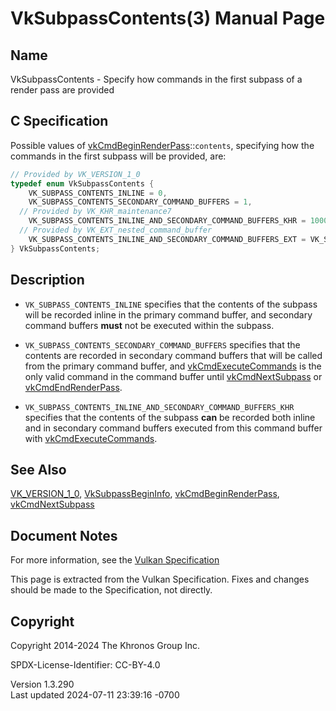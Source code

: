 # VkSubpassContents(3) Manual Page

## Name

VkSubpassContents - Specify how commands in the first subpass of a
render pass are provided



## <a href="#_c_specification" class="anchor"></a>C Specification

Possible values of
[vkCmdBeginRenderPass](https://registry.khronos.org/vulkan/specs/1.3-extensions/man/html/vkCmdBeginRenderPass.html)::`contents`,
specifying how the commands in the first subpass will be provided, are:

``` c
// Provided by VK_VERSION_1_0
typedef enum VkSubpassContents {
    VK_SUBPASS_CONTENTS_INLINE = 0,
    VK_SUBPASS_CONTENTS_SECONDARY_COMMAND_BUFFERS = 1,
  // Provided by VK_KHR_maintenance7
    VK_SUBPASS_CONTENTS_INLINE_AND_SECONDARY_COMMAND_BUFFERS_KHR = 1000451000,
  // Provided by VK_EXT_nested_command_buffer
    VK_SUBPASS_CONTENTS_INLINE_AND_SECONDARY_COMMAND_BUFFERS_EXT = VK_SUBPASS_CONTENTS_INLINE_AND_SECONDARY_COMMAND_BUFFERS_KHR,
} VkSubpassContents;
```

## <a href="#_description" class="anchor"></a>Description

- `VK_SUBPASS_CONTENTS_INLINE` specifies that the contents of the
  subpass will be recorded inline in the primary command buffer, and
  secondary command buffers **must** not be executed within the subpass.

- `VK_SUBPASS_CONTENTS_SECONDARY_COMMAND_BUFFERS` specifies that the
  contents are recorded in secondary command buffers that will be called
  from the primary command buffer, and
  [vkCmdExecuteCommands](https://registry.khronos.org/vulkan/specs/1.3-extensions/man/html/vkCmdExecuteCommands.html) is the only valid
  command in the command buffer until
  [vkCmdNextSubpass](https://registry.khronos.org/vulkan/specs/1.3-extensions/man/html/vkCmdNextSubpass.html) or
  [vkCmdEndRenderPass](https://registry.khronos.org/vulkan/specs/1.3-extensions/man/html/vkCmdEndRenderPass.html).

- `VK_SUBPASS_CONTENTS_INLINE_AND_SECONDARY_COMMAND_BUFFERS_KHR`
  specifies that the contents of the subpass **can** be recorded both
  inline and in secondary command buffers executed from this command
  buffer with [vkCmdExecuteCommands](https://registry.khronos.org/vulkan/specs/1.3-extensions/man/html/vkCmdExecuteCommands.html).

## <a href="#_see_also" class="anchor"></a>See Also

[VK_VERSION_1_0](https://registry.khronos.org/vulkan/specs/1.3-extensions/man/html/VK_VERSION_1_0.html),
[VkSubpassBeginInfo](https://registry.khronos.org/vulkan/specs/1.3-extensions/man/html/VkSubpassBeginInfo.html),
[vkCmdBeginRenderPass](https://registry.khronos.org/vulkan/specs/1.3-extensions/man/html/vkCmdBeginRenderPass.html),
[vkCmdNextSubpass](https://registry.khronos.org/vulkan/specs/1.3-extensions/man/html/vkCmdNextSubpass.html)

## <a href="#_document_notes" class="anchor"></a>Document Notes

For more information, see the <a
href="https://registry.khronos.org/vulkan/specs/1.3-extensions/html/vkspec.html#VkSubpassContents"
target="_blank" rel="noopener">Vulkan Specification</a>

This page is extracted from the Vulkan Specification. Fixes and changes
should be made to the Specification, not directly.

## <a href="#_copyright" class="anchor"></a>Copyright

Copyright 2014-2024 The Khronos Group Inc.

SPDX-License-Identifier: CC-BY-4.0

Version 1.3.290  
Last updated 2024-07-11 23:39:16 -0700
